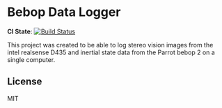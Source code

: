 # Bebop Data Logger

**CI State**: [![Build Status](https://travis-ci.com/RanoVeder/Bebop-Data-Logger.svg?branch=master)](https://travis-ci.com/RanoVeder/Bebop-Data-Logger)

This project was created to be able to log stereo vision images from the intel realsense D435 and inertial state data from the Parrot bebop 2 on a single computer.

License
----

MIT

